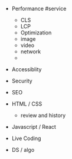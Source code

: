 - Performance #service
	- CLS
	- LCP
	- Optimization
	- image
	- video
	- network
	- 
- Accessiblity
- Security
- SEO

- HTML / CSS
	- review and history
- Javascript / React
- Live Coding
- DS / algo

